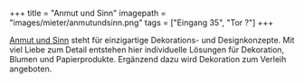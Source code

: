 +++
title = "Anmut und Sinn"
imagepath = "images/mieter/anmutundsinn.png"
tags = ["Eingang 35", "Tor ?"]
+++

[Anmut und Sinn](http://www.anmutundsinn.de) steht für einzigartige Dekorations- und Designkonzepte. Mit viel Liebe zum Detail entstehen hier individuelle Lösungen für Dekoration, Blumen und Papierprodukte. Ergänzend dazu wird Dekoration zum Verleih angeboten.
